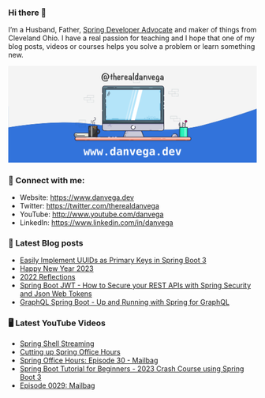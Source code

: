 ### Hi there 👋

I’m a Husband, Father, [Spring Developer Advocate](https://tanzu.vmware.com/developer/advocates/) and maker of things from Cleveland Ohio. I have a real passion for teaching and I hope that one of my blog posts, videos or courses helps you solve a problem or learn something new.

![Profile Header](./github_profile_header.png)

### 🤝 Connect with me:

- Website: https://www.danvega.dev
- Twitter: https://twitter.com/therealdanvega
- YouTube: http://www.youtube.com/danvega
- LinkedIn: https://www.linkedin.com/in/danvega

### 📝 Latest Blog posts

<!-- BLOG-POST-LIST:START -->
- [Easily Implement UUIDs as Primary Keys in Spring Boot 3](https://www.danvega.dev/blog/2023/01/27/jakarta-ee-10-uuid)
- [Happy New Year 2023](https://www.danvega.dev/blog/2023/01/01/happy-new-year-2023)
- [2022 Reflections](https://www.danvega.dev/blog/2022/12/29/2022-reflections)
- [Spring Boot JWT - How to Secure your REST APIs with Spring Security and Json Web Tokens](https://www.danvega.dev/blog/2022/09/06/spring-security-jwt)
- [GraphQL Spring Boot - Up and Running with Spring for GraphQL](https://www.danvega.dev/blog/2022/05/17/spring-for-graphql)
<!-- BLOG-POST-LIST:END -->

### 🖥 Latest YouTube Videos

<!-- YOUTUBE:START -->
- [Spring Shell Streaming](https://www.youtube.com/watch?v=FDRfg77MJsk)
- [Cutting up Spring Office Hours](https://www.youtube.com/watch?v=uQDa5eNUSyo)
- [Spring Office Hours: Episode 30 - Mailbag](https://www.youtube.com/watch?v=tZXyc9dWwo0)
- [Spring Boot Tutorial for Beginners - 2023 Crash Course using Spring Boot 3](https://www.youtube.com/watch?v=UgX5lgv4uVM)
- [Episode 0029: Mailbag](https://www.youtube.com/watch?v=gLtqc5Yet6A)
<!-- YOUTUBE:END -->
